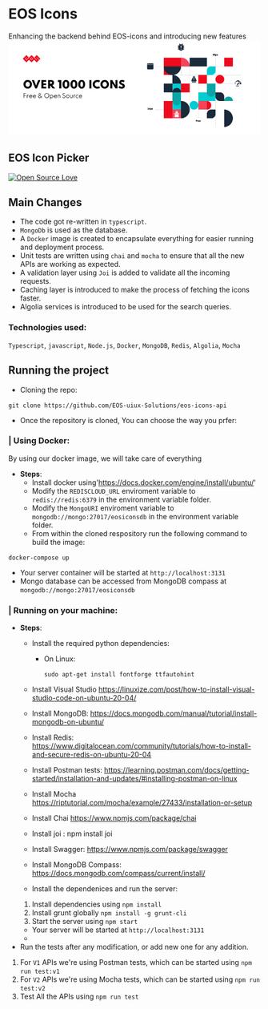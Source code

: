 # EOS Icons
Enhancing the backend behind EOS-icons and introducing new features
![alt text](https://github.com/iifawzi/GSOC-2021-Project-Report/raw/master/assets/eos-icons.jpeg)

## EOS Icon Picker
[![Open Source Love](https://badges.frapsoft.com/os/v2/open-source.svg?v=103)](https://github.com/ellerbrock/open-source-badges/)

## Main Changes
- The code got re-written in `typescript`.
- `MongoDb` is used as the database. 
- A `Docker` image is created to encapsulate everything for easier running and deployment process.
- Unit tests are written using `chai` and `mocha` to ensure that all the new APIs are working as expected.
- A validation layer using `Joi` is added to validate all the incoming requests.
- Caching layer is introduced to make the process of fetching the icons faster.
- Algolia services is introduced to be used for the search queries.

### Technologies used:
`Typescript`, `javascript`, `Node.js`, `Docker`, `MongoDB`, `Redis`, `Algolia`, `Mocha`

## Running the project

- Cloning the repo:
````
git clone https://github.com/EOS-uiux-Solutions/eos-icons-api
````
- Once the repository is cloned, You can choose the way you prfer: 

### | Using Docker: 
  By using our docker image, we will take care of everything</br> 
  - **Steps**:
    - Install docker using'https://docs.docker.com/engine/install/ubuntu/'
    - Modify the `REDISCLOUD_URL` enviroment variable to `redis://redis:6379` in the environment variable folder.
    - Modify the `MongoURI` enviroment variable to `mongodb://mongo:27017/eosiconsdb` in the environment variable folder.
    - From within the cloned respository run the following command to build the image: </br>
  ````
  docker-compose up
  ````
  - Your server container will be started at `http://localhost:3131`
  - Mongo database can be accessed from MongoDB compass at `mongodb://mongo:27017/eosiconsdb`

### | Running on your machine:
  - **Steps**:
    - Install the required python dependencies:
      - On Linux: 
        ```
        sudo apt-get install fontforge ttfautohint
        ```
    - Install Visual Studio
      https://linuxize.com/post/how-to-install-visual-studio-code-on-ubuntu-20-04/
    - Install MongoDB: 
      https://docs.mongodb.com/manual/tutorial/install-mongodb-on-ubuntu/
    - Install Redis: 
      https://www.digitalocean.com/community/tutorials/how-to-install-and-secure-redis-on-ubuntu-20-04
    - Install Postman tests:
      https://learning.postman.com/docs/getting-started/installation-and-updates/#installing-postman-on-linux
    - Install Mocha
      https://riptutorial.com/mocha/example/27433/installation-or-setup
    - Install Chai
      https://www.npmjs.com/package/chai
    - Install joi : npm install joi
    - Install Swagger:
      https://www.npmjs.com/package/swagger
    - Install MongoDB Compass:
      https://docs.mongodb.com/compass/current/install/
     
    - Install the dependenices and run the server: 
    1. Install dependencies using `npm install`
    2. Install grunt globally `npm install -g grunt-cli`
    3. Start the server using `npm start`
    - Your server will be started at `http://localhost:3131`
    - 
- Run the tests after any modification, or add new one for any addition. 
1. For `V1` APIs we're using Postman tests, which can be started using `npm run test:v1`
2. For `V2` APIs we're using Mocha tests, which can be started using `npm run test:v2`
3. Test All the APIs using `npm run test` 
